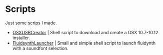 # Scripts
Just some scrips I made.

- [OSXUSBCreator](https://github.com/eveee00/scripts/blob/main/osx.sh) | Shell script to download and create a OSX 10.7-10.12 installer.
- [FluidsynthLauncher](https://github.com/eveee00/scripts/blob/main/synthlauncher.sh) | Small and simple shell script to launch fluidynth with a soundfont selection.
